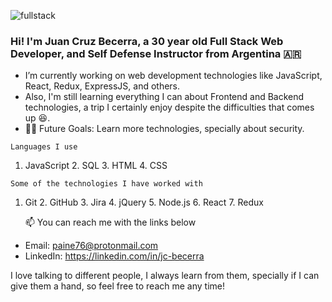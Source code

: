![fullstack](https://ibb.co/mCnf96r)

### Hi! I'm Juan Cruz Becerra, a 30 year old Full Stack Web Developer, and Self Defense Instructor from Argentina 🇦🇷

* I’m currently working on web development technologies like JavaScript, React, Redux, ExpressJS, and others.
* Also, I'm still learning everything I can about Frontend and Backend technologies, a trip I certainly enjoy despite the difficulties that comes up 😆.
* 💪🏼 Future Goals: Learn more technologies, specially about security.

```Languages I use```

1. JavaScript 2. SQL 3. HTML 4. CSS

```Some of the technologies I have worked with```

1. Git 2. GitHub 3. Jira 4. jQuery 5. Node.js 6. React 7. Redux

    📫 You can reach me with the links below

* Email: paine76@protonmail.com
* LinkedIn: https://linkedin.com/in/jc-becerra


I love talking to different people, I always learn from them, specially if I can give them a hand, so feel free to reach me any time!

